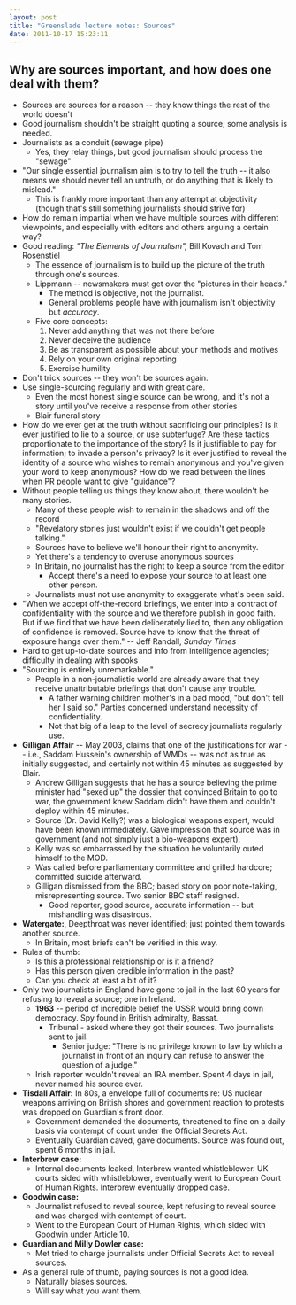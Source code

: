 ```yaml
---
layout: post
title: "Greenslade lecture notes: Sources"
date: 2011-10-17 15:23:11
---
```


## Why are sources important, and how does one deal with them?

* Sources are sources for a reason -- they know things the rest of the world doesn't
* Good journalism shouldn't be straight quoting a source; some analysis is needed.
* Journalists as a conduit (sewage pipe)
    * Yes, they relay things, but good journalism should process the "sewage"
* "Our single essential journalism aim is to try to tell the truth -- it also means we should never tell an untruth, or do anything that is likely to mislead."
    * This is frankly more important than any attempt at objectivity (though that's still something journalists should strive for)
* How do remain impartial when we have multiple sources with different viewpoints, and especially with editors and others arguing a certain way?
* Good reading: *"The Elements of Journalism",* Bill Kovach and Tom Rosenstiel
    * The essence of journalism is to build up the picture of the truth through one's sources.
    * Lippmann -- newsmakers must get over the "pictures in their heads."
        * The method is objective, not the journalist.
        * General problems people have with journalism isn't objectivity but *accuracy*.
    * Five core concepts:
        1. Never add anything that was not there before
        2. Never deceive the audience
        3. Be as transparent as possible about your methods and motives
        4. Rely on your own original reporting
        5. Exercise humility
* Don't trick sources -- they won't be sources again.
* Use single-sourcing regularly and with great care.
    * Even the most honest single source can be wrong, and it's not a story until you've receive a response from other stories
    * Blair funeral story
* How do we ever get at the truth without sacrificing our principles? Is it ever justified to lie to a source, or use subterfuge? Are these tactics proportionate to the importance of the story? Is it justifiable to pay for information; to invade a person's privacy? Is it ever justified to reveal the identity of a source who wishes to remain anonymous and you've given your word to keep anonymous? How do we read between the lines when PR people want to give "guidance"?
* Without people telling us things they know about, there wouldn't be many stories.
    * Many of these people wish to remain in the shadows and off the record
    * "Revelatory stories just wouldn't exist if we couldn't get people talking."
    * Sources have to believe we'll honour their right to anonymity.
    * Yet there's a tendency to overuse anonymous sources
    * In Britain, no journalist has the right to keep a source from the editor
        * Accept there's a need to expose your source to at least one other person.
    * Journalists must not use anonymity to exaggerate what's been said.
* "When we accept off-the-record briefings, we enter into a contract of confidentiality with the source and we therefore publish in good faith. But if we find that we have been deliberately lied to, then any obligation of confidence is removed. Source have to know that the threat of exposure hangs over them." -- Jeff Randall, *Sunday Times*
* Hard to get up-to-date sources and info from intelligence agencies; difficulty in dealing with spooks
* "Sourcing is entirely unremarkable."
    * People in a non-journalistic world are already aware that they receive unattributable briefings that don't cause any trouble.
        * A father warning children mother's in a bad mood, "but don't tell her I said so." Parties concerned understand necessity of confidentiality.
        * Not that big of a leap to the level of secrecy journalists regularly use.
* **Gilligan Affair** -- May 2003, claims that one of the justifications for war -- i.e., Saddam Hussein's ownership of WMDs -- was not as true as initially suggested, and certainly not within 45 minutes as suggested by Blair.
    * Andrew Gilligan suggests that he has a source believing the prime minister had "sexed up" the dossier that convinced Britain to go to war, the government knew Saddam didn't have them and couldn't deploy within 45 minutes.
    * Source (Dr. David Kelly?) was a biological weapons expert, would have been known immediately. Gave impression that source was in government (and not simply just a bio-weapons expert). 
    * Kelly was so embarrassed by the situation he voluntarily outed himself to the MOD.
    * Was called before parliamentary committee and grilled hardcore; committed suicide afterward.
    * Gilligan dismissed from the BBC; based story on poor note-taking, misrepresenting source. Two senior BBC staff resigned.
        * Good reporter, good source, accurate information -- but mishandling was disastrous.
* **Watergate:**, Deepthroat was never identified; just pointed them towards another source.
    * In Britain, most briefs can't be verified in this way.
* Rules of thumb:
    * Is this a professional relationship or is it a friend?
    * Has this person given credible information in the past?
    * Can you check at least a bit of it?
* Only two journalists in England have gone to jail in the last 60 years for refusing to reveal a source; one in Ireland.
    * **1963** -- period of incredible belief the USSR would bring down democracy. Spy found in British admiralty, Bassat.
        * Tribunal - asked where they got their sources. Two journalists sent to jail.
            * Senior judge: "There is no privilege known to law by which a journalist in front of an inquiry can refuse to answer the question of a judge."
    * Irish reporter wouldn't reveal an IRA member. Spent 4 days in jail, never named his source ever.
* **Tisdall Affair:** In 80s, a envelope full of documents re: US nuclear weapons arriving on British shores and government reaction to protests was dropped on Guardian's front door.
    * Government demanded the documents, threatened to fine on a daily basis via contempt of court under the Official Secrets Act. 
    * Eventually Guardian caved, gave documents. Source was found out, spent 6 months in jail.
* **Interbrew case:**
    * Internal documents leaked, Interbrew wanted whistleblower. UK courts sided with whistleblower, eventually went to European Court of Human Rights. Interbrew eventually dropped case.
* **Goodwin case:**
    * Journalist refused to reveal source, kept refusing to reveal source and was charged with contempt of court.
    * Went to the European Court of Human Rights, which sided with Goodwin under Article 10.
* **Guardian and Milly Dowler case:**
    * Met tried to charge journalists under Official Secrets Act to reveal sources.
* As a general rule of thumb, paying sources is not a good idea.
    * Naturally biases sources.
    * Will say what you want them.
